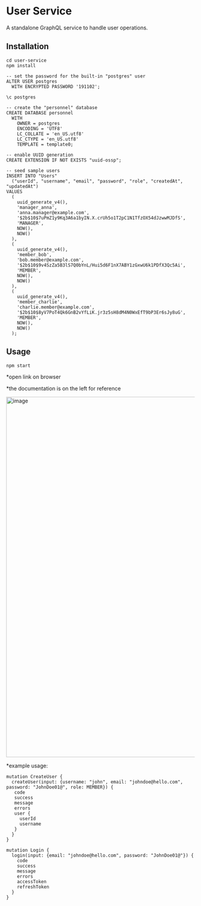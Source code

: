 # User Service

A standalone GraphQL service to handle user operations.

## Installation

```node
cd user-service
npm install
```

```
-- set the password for the built-in "postgres" user
ALTER USER postgres
  WITH ENCRYPTED PASSWORD '191102';

\c postgres

-- create the "personnel" database
CREATE DATABASE personnel
  WITH 
    OWNER = postgres
    ENCODING = 'UTF8'
    LC_COLLATE = 'en_US.utf8'
    LC_CTYPE = 'en_US.utf8'
    TEMPLATE = template0;

-- enable UUID generation
CREATE EXTENSION IF NOT EXISTS "uuid-ossp";

-- seed sample users
INSERT INTO "Users" 
  ("userId", "username", "email", "password", "role", "createdAt", "updatedAt")
VALUES
  (
    uuid_generate_v4(),
    'manager_anna',
    'anna.manager@example.com',
    '$2b$10$7uPmZ1y9Kq3A6a1byIN.X.crUh5o1T2pC1N1TfzOX54dJzwwMJDfS',
    'MANAGER',
    NOW(),
    NOW()
  ),
  (
    uuid_generate_v4(),
    'member_bob',
    'bob.member@example.com',
    '$2b$10$9v4SzZa5B3lS7Q0bYnL/Hui5d6F1nX7ABY1zGxwU6k1PDfX3Qc5Ai',
    'MEMBER',
    NOW(),
    NOW()
  ),
  (
    uuid_generate_v4(),
    'member_charlie',
    'charlie.member@example.com',
    '$2b$10$8yV7PoT4Qk6GnB2vYfLiK.jr3z5sH8dM4N0WxEfT9bP3Er6sJy8uG',
    'MEMBER',
    NOW(),
    NOW()
  );
```

## Usage

```node
npm start
```

*open link on browser

*the documentation is on the left for reference

<img width="1926" height="961" alt="image" src="https://github.com/user-attachments/assets/857e779b-0659-4afd-a54c-4ac3b71a5279" />


*example usage:
```
mutation CreateUser {
  createUser(input: {username: "john", email: "johndoe@hello.com", password: "JohnDoe01@", role: MEMBER}) {
   code
   success
   message
   errors
   user {
     userId
     username
   }
  }
}

mutation Login {
  login(input: {email: "johndoe@hello.com", password: "JohnDoe01@"}) {
    code
    success
    message
    errors
    accessToken
    refreshToken
  }
}
```

